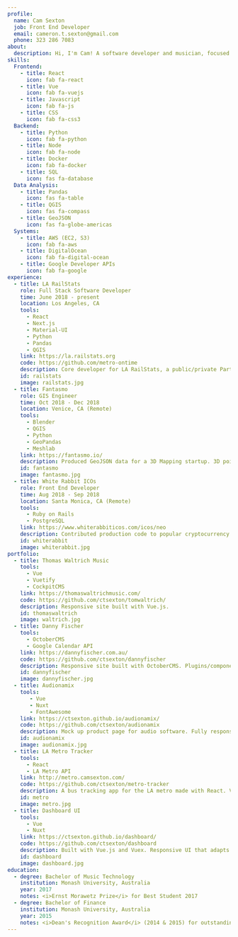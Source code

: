 ```yaml
---
profile:
  name: Cam Sexton
  job: Front End Developer
  email: cameron.t.sexton@gmail.com
  phone: 323 286 7083
about:
  description: Hi, I'm Cam! A software developer and musician, focused on building functional, efficient software.
skills:
  Frontend:
    - title: React
      icon: fab fa-react
    - title: Vue
      icon: fab fa-vuejs
    - title: Javascript
      icon: fab fa-js
    - title: CSS
      icon: fab fa-css3
  Backend:
    - title: Python
      icon: fab fa-python
    - title: Node
      icon: fab fa-node
    - title: Docker
      icon: fab fa-docker
    - title: SQL
      icon: fas fa-database
  Data Analysis:
    - title: Pandas
      icon: fas fa-table
    - title: QGIS
      icon: fas fa-compass
    - title: GeoJSON
      icon: fas fa-globe-americas
  Systems:
    - title: AWS (EC2, S3)
      icon: fab fa-aws
    - title: DigitalOcean
      icon: fab fa-digital-ocean
    - title: Google Developer APIs
      icon: fab fa-google
experience:
  - title: LA RailStats
    role: Full Stack Software Developer
    time: June 2018 - present
    location: Los Angeles, CA
    tools: 
      - React
      - Next.js
      - Material-UI
      - Python
      - Pandas
      - QGIS
    link: https://la.railstats.org
    code: https://github.com/metro-ontime
    description: Core developer for LA RailStats, a public/private Partnership between Hack for LA & the LA Metro. RailStats is a live updating performance monitor for the LA Metro Rail. We provide regular reports on on-time performance for all 6 lines of the LA rail network.
    id: railstats
    image: railstats.jpg
  - title: Fantasmo
    role: GIS Engineer
    time: Oct 2018 - Dec 2018
    location: Venice, CA (Remote)
    tools: 
      - Blender
      - QGIS
      - Python
      - GeoPandas
      - Meshlab
    link: https://fantasmo.io/
    description: Produced GeoJSON data for a 3D Mapping startup. 3D point cloud data, collected via cameras mounted on scooters, was processed to generate accurate & detailed GeoJSON files outlining streets and sidewalks. Developed a command line CRS (coordinate reference system) re-projection app to convert Cartesian coordinates to global coordinates, useful for positioning shapes on maps.
    id: fantasmo
    image: fantasmo.jpg
  - title: White Rabbit ICOs
    role: Front End Developer
    time: Aug 2018 - Sep 2018
    location: Santa Monica, CA (Remote)
    tools: 
      - Ruby on Rails
      - PostgreSQL
    link: https://www.whiterabbiticos.com/icos/neo
    description: Contributed production code to popular cryptocurrency ICO discovery/news site. Refactored codebase to improve page routing and increase scalability.
    id: whiterabbit
    image: whiterabbit.jpg
portfolio:
  - title: Thomas Waltrich Music 
    tools: 
      - Vue
      - Vuetify
      - CockpitCMS
    link: https://thomaswaltrichmusic.com/
    code: https://github.com/ctsexton/tomwaltrich/
    description: Responsive site built with Vue.js.
    id: thomaswaltrich
    image: waltrich.jpg
  - title: Danny Fischer
    tools: 
      - OctoberCMS 
      - Google Calendar API
    link: https://dannyfischer.com.au/
    code: https://github.com/ctsexton/dannyfischer
    description: Responsive site built with OctoberCMS. Plugins/components I coded include the Events plugin, album covers page, a "quote machine" written in Javascript, and a simple blog page. Danny is able to easily update the site content using simple back end forms.
    id: dannyfischer
    image: dannyfischer.jpg
  - title: Audionamix
    tools: 
       - Vue 
       - Nuxt 
       - FontAwesome
    link: https://ctsexton.github.io/audionamix/
    code: https://github.com/ctsexton/audionamix
    description: Mock up product page for audio software. Fully responsive design built with Vue.js. A strong landing page layout for software products - specifies major software features and system requirements.
    id: audionamix
    image: audionamix.jpg
  - title: LA Metro Tracker
    tools: 
      - React
      - LA Metro API
    link: http://metro.camsexton.com/
    code: https://github.com/ctsexton/metro-tracker
    description: A bus tracking app for the LA metro made with React. Very fast and simple UI - input the bus line no. and see the most recent known positions of all buses on that line displayed on a map. Updates positions from NextBus API every 10 seconds. I use it every day!
    id: metro
    image: metro.jpg
  - title: Dashboard UI
    tools: 
      - Vue 
      - Nuxt
    link: https://ctsexton.github.io/dashboard/
    code: https://github.com/ctsexton/dashboard
    description: Built with Vue.js and Vuex. Responsive UI that adapts to all screen sizes. Click the cog icon to access the settings panel. All changes are auto-saved to local storage - so the user can reload the page or even restart their browser and keep their settings... without requiring a sign-up process. Neat!
    id: dashboard
    image: dashboard.jpg
education:
  - degree: Bachelor of Music Technology
    institution: Monash University, Australia
    year: 2017
    notes: <i>Ernst Morawetz Prize</i> for Best Student 2017
  - degree: Bachelor of Finance
    institution: Monash University, Australia
    year: 2015
    notes: <i>Dean's Recognition Award</i> (2014 & 2015) for outstanding academic results
---
```


